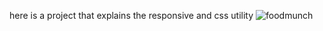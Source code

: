 here is a project that explains the responsive and css utility
![foodmunch](https://github.com/sri-tharun-indugula/resturant-app/assets/131746080/d959e8c4-2c64-4ebc-9792-8381f6126e5f)
